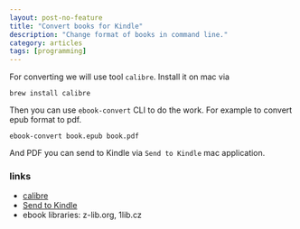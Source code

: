```yaml
---
layout: post-no-feature
title: "Convert books for Kindle"
description: "Change format of books in command line."
category: articles
tags: [programming]
---
```

For converting we will use tool `calibre`. Install it on mac via

```
brew install calibre
```

Then you can use `ebook-convert` CLI to do the work. For example to convert epub format to pdf.

```
ebook-convert book.epub book.pdf
```

And PDF you can send to Kindle via `Send to Kindle` mac application.

### links
* [calibre](https://calibre-ebook.com/)
* [Send to Kindle](https://www.amazon.com/gp/sendtokindle)
* ebook libraries: z-lib.org, 1lib.cz
